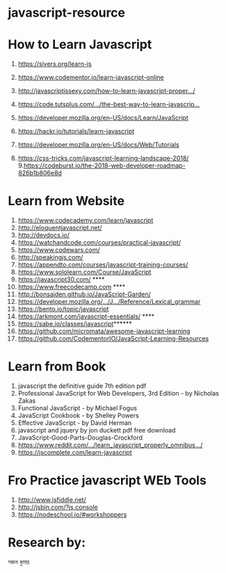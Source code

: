 # javascript-resource

# How to Learn Javascript
1. https://sivers.org/learn-js
2. https://www.codementor.io/learn-javascript-online
3. http://javascriptissexy.com/how-to-learn-javascript-proper…/
4. https://code.tutsplus.com/…/the-best-way-to-learn-javascrip…
5. https://developer.mozilla.org/en-US/docs/Learn/JavaScript
6. https://hackr.io/tutorials/learn-javascript
7. https://developer.mozilla.org/en-US/docs/Web/Tutorials

8. https://css-tricks.com/javascript-learning-landscape-2018/
9.https://codeburst.io/the-2018-web-developer-roadmap-826b1b806e8d

# Learn from Website
1. https://www.codecademy.com/learn/javascript
2. http://eloquentjavascript.net/
3. http://devdocs.io/
4. https://watchandcode.com/courses/practical-javascript/
5. https://www.codewars.com/
6. http://speakingjs.com/
7. https://appendto.com/courses/javascript-training-courses/
8. https://www.sololearn.com/Course/JavaScript
9. https://javascript30.com/ **** 
10. https://www.freecodecamp.com **** 
11. http://bonsaiden.github.io/JavaScript-Garden/
12. https://developer.mozilla.org/…/J…/Reference/Lexical_grammar
13. https://bento.io/topic/javascript
14. https://arkmont.com/javascript-essentials/ ****
15. https://sabe.io/classes/javascript****** 
16. https://github.com/micromata/awesome-javascript-learning
17. https://github.com/CodementorIO/JavaScript-Learning-Resources

# Learn from Book
1. javascript the definitive guide 7th edition pdf
2. Professional JavaScript for Web Developers, 3rd Edition - by Nicholas Zakas
3. Functional JavaScript - by Michael Fogus
4. JavaScript Cookbook - by Shelley Powers
4. Effective JavaScript - by David Herman
5. javascript and jquery by jon duckett pdf free download
6. JavaScript-Good-Parts-Douglas-Crockford
7. https://www.reddit.com/…/learn_javascript_properly_omnibus…/
8. https://jscomplete.com/learn-javascript
# Fro Practice javascript WEb Tools
1. http://www.jsfiddle.net/
2. http://jsbin.com/?js,console
3. https://nodeschool.io/#workshoppers

# Research by: 
সজল কুমার
